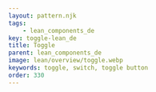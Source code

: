 ```yaml
---
layout: pattern.njk
tags: 
    - lean_components_de
key: toggle-lean_de
title: Toggle
parent: lean_components_de
image: lean/overview/toggle.webp
keywords: toggle, switch, toggle button
order: 330
---
```


